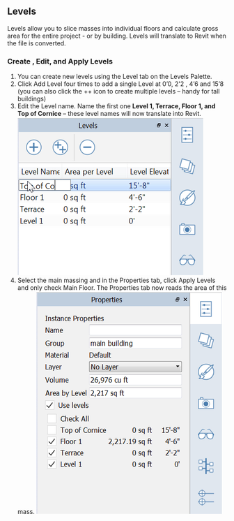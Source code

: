 Levels
------

Levels allow you to slice masses into individual floors and calculate
gross area for the entire project - or by building. Levels will
translate to Revit when the file is converted.

### Create , Edit, and Apply Levels
1. You can create new levels using the Level tab on the Levels Palette.
2. Click Add Level four times to add a single Level at 0’0, 2'2 , 4’6 and 15’8 (you can also click the ++ icon to create multiple levels – handy for tall buildings)
3. Edit the Level name. Name the first one **Level 1, Terrace, Floor 1, and Top of Cornice** – these level names will now translate into Revit.
![](./images/9e8a88d9-1eef-4f5e-9061-5aa8f5319067.png)
4. Select the main massing and in the Properties tab, click Apply Levels and only check Main Floor. The Properties tab now reads the area of this mass. 
**![](./images/8b2036b8-b627-44a2-ada8-b901cdb380d2.png)**